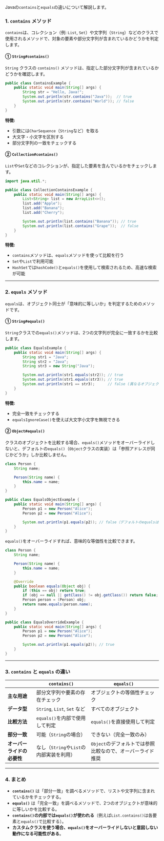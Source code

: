 Javaの`contains`と`equals`の違いについて解説します。

### **1. `contains` メソッド**
`contains`は、コレクション（例: `List`, `Set`）や文字列（`String`）などのクラスで使用されるメソッドで、対象の要素や部分文字列が含まれているかどうかを判定します。

#### **① `String#contains()`**
`String` クラスの `contains()` メソッドは、指定した部分文字列が含まれているかどうかを確認します。

```java
public class ContainsExample {
    public static void main(String[] args) {
        String str = "Hello, Java!";
        System.out.println(str.contains("Java"));  // true
        System.out.println(str.contains("World")); // false
    }
}
```

**特徴:**
- 引数には`CharSequence`（`String`など）を取る
- 大文字・小文字を区別する
- 部分文字列の一致をチェックする

#### **② `Collection#contains()`**
`List`や`Set`などのコレクションが、指定した要素を含んでいるかをチェックします。

```java
import java.util.*;

public class CollectionContainsExample {
    public static void main(String[] args) {
        List<String> list = new ArrayList<>();
        list.add("Apple");
        list.add("Banana");
        list.add("Cherry");

        System.out.println(list.contains("Banana")); // true
        System.out.println(list.contains("Grape"));  // false
    }
}
```

**特徴:**
- `contains`メソッドは、`equals`メソッドを使って比較を行う
- `Set`や`List`で利用可能
- `HashSet`では`hashCode()`と`equals()`を使用して検索されるため、高速な検索が可能

---

### **2. `equals` メソッド**
`equals`は、オブジェクト同士が「意味的に等しいか」を判定するためのメソッドです。

#### **① `String#equals()`**
`String`クラスでの`equals()`メソッドは、2つの文字列が完全に一致するかを比較します。

```java
public class EqualsExample {
    public static void main(String[] args) {
        String str1 = "Java";
        String str2 = "Java";
        String str3 = new String("Java");

        System.out.println(str1.equals(str2)); // true
        System.out.println(str1.equals(str3)); // true
        System.out.println(str1 == str3);      // false (異なるオブジェクト参照)
    }
}
```

**特徴:**
- 完全一致をチェックする
- `equalsIgnoreCase()`を使えば大文字小文字を無視できる

#### **② `Object#equals()`**
クラスのオブジェクトを比較する場合、`equals()`メソッドをオーバーライドしないと、デフォルトの`equals()`（`Object`クラスの実装）は「参照アドレスが同じかどうか」しか比較しません。

```java
class Person {
    String name;

    Person(String name) {
        this.name = name;
    }
}

public class EqualsObjectExample {
    public static void main(String[] args) {
        Person p1 = new Person("Alice");
        Person p2 = new Person("Alice");

        System.out.println(p1.equals(p2)); // false（デフォルトのequalsは参照比較）
    }
}
```

`equals()`をオーバーライドすれば、意味的な等価性を比較できます。

```java
class Person {
    String name;

    Person(String name) {
        this.name = name;
    }

    @Override
    public boolean equals(Object obj) {
        if (this == obj) return true;
        if (obj == null || getClass() != obj.getClass()) return false;
        Person person = (Person) obj;
        return name.equals(person.name);
    }
}

public class EqualsOverrideExample {
    public static void main(String[] args) {
        Person p1 = new Person("Alice");
        Person p2 = new Person("Alice");

        System.out.println(p1.equals(p2)); // true
    }
}
```

---

### **3. `contains` と `equals` の違い**
|  | `contains()` | `equals()` |
|---|---|---|
| **主な用途** | 部分文字列や要素の存在チェック | オブジェクトの等価性チェック |
| **データ型** | `String`, `List`, `Set` など | すべてのオブジェクト |
| **比較方法** | `equals()`を内部で使用して判定 | `equals()`を直接使用して判定 |
| **部分一致** | 可能（`String`の場合） | できない（完全一致のみ） |
| **オーバーライドの必要性** | なし（`String`や`List`の内部実装を利用） | `Object`のデフォルトでは参照比較なので、オーバーライド推奨 |

---

### **4. まとめ**
- **`contains()`** は「部分一致」を調べるメソッドで、リストや文字列に含まれているかをチェックする。
- **`equals()`** は「完全一致」を調べるメソッドで、2つのオブジェクトが意味的に等しいかを比較する。
- **`contains()`の内部では`equals()`が使われる**（例えば`List.contains()`は各要素と`equals()`で比較する）。
- **カスタムクラスを使う場合、`equals()`をオーバーライドしないと意図しない動作になる可能性がある**。
